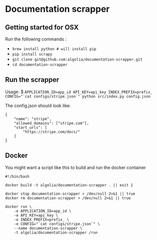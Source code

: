 # Documentation scrapper

## Getting started for OSX

Run the following commands :

- ```brew install python # will install pip```
- ```pip install scrapy```
- ```git clone git@github.com:algolia/documentation-scrapper.git```
- ```cd documentation-scrapper```

## Run the scrapper

Usage: $ ```APPLICATION_ID=app_id API_KEY=api_key INDEX_PREFIX=prefix_ CONFIG="`cat configs/stripe.json`" python src/index.py config.json```

The config.json should look like:

```
{
    "name": "stripe",
    "allowed_domains": ["stripe.com"],
    "start_urls": [
        "https://stripe.com/docs/"
    ]
}
```

## Docker

You might want a script like this to build and run the docker container

```
#!/bin/bash

docker build -t algolia/documentation-scrapper . || exit 1

docker stop documentation-scrapper > /dev/null 2>&1 || true
docker rm documentation-scrapper > /dev/null 2>&1 || true

docker run \
    -e APPLICATION_ID=app_id \
    -e API_KEY=api_key \
    -e INDEX_PREFIX=prefix_ \
    -e CONFIG="`cat configs/stripe.json`" \
    --name documentation-scrapper \
    -t algolia/documentation-scrapper /run
```